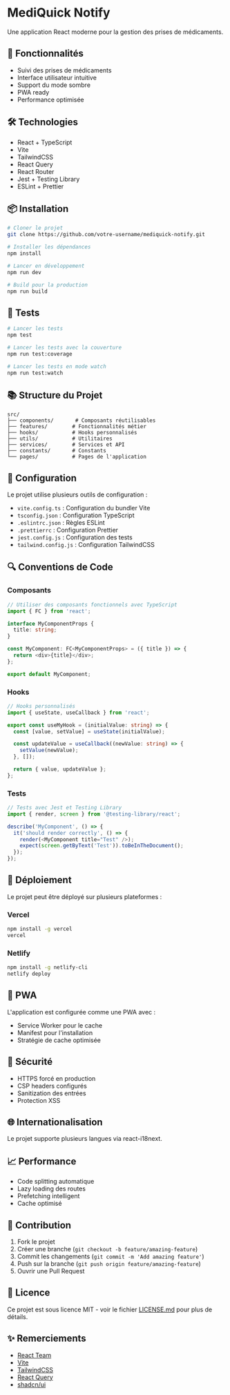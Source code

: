 # MediQuick Notify

Une application React moderne pour la gestion des prises de médicaments.

## 🚀 Fonctionnalités

- Suivi des prises de médicaments
- Interface utilisateur intuitive
- Support du mode sombre
- PWA ready
- Performance optimisée

## 🛠 Technologies

- React + TypeScript
- Vite
- TailwindCSS
- React Query
- React Router
- Jest + Testing Library
- ESLint + Prettier

## 📦 Installation

```bash
# Cloner le projet
git clone https://github.com/votre-username/mediquick-notify.git

# Installer les dépendances
npm install

# Lancer en développement
npm run dev

# Build pour la production
npm run build
```

## 🧪 Tests

```bash
# Lancer les tests
npm test

# Lancer les tests avec la couverture
npm run test:coverage

# Lancer les tests en mode watch
npm run test:watch
```

## 📚 Structure du Projet

```
src/
├── components/       # Composants réutilisables
├── features/        # Fonctionnalités métier
├── hooks/           # Hooks personnalisés
├── utils/           # Utilitaires
├── services/        # Services et API
├── constants/       # Constants
└── pages/           # Pages de l'application
```

## 🔧 Configuration

Le projet utilise plusieurs outils de configuration :

- `vite.config.ts` : Configuration du bundler Vite
- `tsconfig.json` : Configuration TypeScript
- `.eslintrc.json` : Règles ESLint
- `.prettierrc` : Configuration Prettier
- `jest.config.js` : Configuration des tests
- `tailwind.config.js` : Configuration TailwindCSS

## 🔍 Conventions de Code

### Composants

```typescript
// Utiliser des composants fonctionnels avec TypeScript
import { FC } from 'react';

interface MyComponentProps {
  title: string;
}

const MyComponent: FC<MyComponentProps> = ({ title }) => {
  return <div>{title}</div>;
};

export default MyComponent;
```

### Hooks

```typescript
// Hooks personnalisés
import { useState, useCallback } from 'react';

export const useMyHook = (initialValue: string) => {
  const [value, setValue] = useState(initialValue);

  const updateValue = useCallback((newValue: string) => {
    setValue(newValue);
  }, []);

  return { value, updateValue };
};
```

### Tests

```typescript
// Tests avec Jest et Testing Library
import { render, screen } from '@testing-library/react';

describe('MyComponent', () => {
  it('should render correctly', () => {
    render(<MyComponent title="Test" />);
    expect(screen.getByText('Test')).toBeInTheDocument();
  });
});
```

## 🚀 Déploiement

Le projet peut être déployé sur plusieurs plateformes :

### Vercel
```bash
npm install -g vercel
vercel
```

### Netlify
```bash
npm install -g netlify-cli
netlify deploy
```

## 📱 PWA

L'application est configurée comme une PWA avec :
- Service Worker pour le cache
- Manifest pour l'installation
- Stratégie de cache optimisée

## 🔐 Sécurité

- HTTPS forcé en production
- CSP headers configurés
- Sanitization des entrées
- Protection XSS

## 🌐 Internationalisation

Le projet supporte plusieurs langues via react-i18next.

## 📈 Performance

- Code splitting automatique
- Lazy loading des routes
- Prefetching intelligent
- Cache optimisé

## 🤝 Contribution

1. Fork le projet
2. Créer une branche (`git checkout -b feature/amazing-feature`)
3. Commit les changements (`git commit -m 'Add amazing feature'`)
4. Push sur la branche (`git push origin feature/amazing-feature`)
5. Ouvrir une Pull Request

## 📝 Licence

Ce projet est sous licence MIT - voir le fichier [LICENSE.md](LICENSE.md) pour plus de détails.

## ✨ Remerciements

- [React Team](https://reactjs.org/)
- [Vite](https://vitejs.dev/)
- [TailwindCSS](https://tailwindcss.com/)
- [React Query](https://tanstack.com/query/latest)
- [shadcn/ui](https://ui.shadcn.com/)
